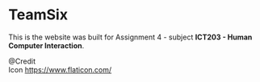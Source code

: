 # TeamSix

This is the website was built for Assignment 4 - subject __ICT203 - Human Computer Interaction__.

@Credit  
Icon https://www.flaticon.com/
